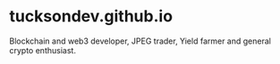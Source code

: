 # tucksondev.github.io
Blockchain and web3 developer, JPEG trader, Yield farmer and general crypto enthusiast.
